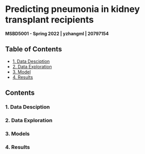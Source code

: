 # Predicting pneumonia in kidney transplant recipients
**MSBD5001 - Spring 2022 | yzhangml | 20797154**

## Table of Contents

* [1. Data Desciption](#1)
* [2. Data Exploration](#2)
* [3. Model](#3)
* [4. Results](#4)

## Contents

<h3 id="1">1. Data Desciption</h3>

<h3 id="2">2. Data Exploration</h3>

<h3 id="3">3. Models</h3>

<h3 id="4">4. Results</h3>


